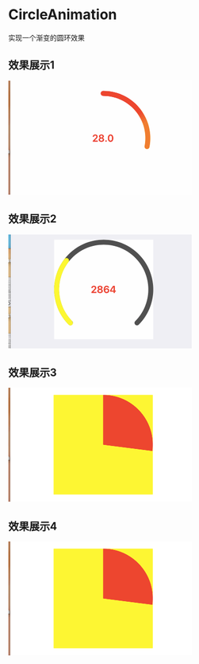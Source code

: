 # CircleAnimation
实现一个渐变的圆环效果

## 效果展示1
![image](https://github.com/zhuzhuxingtianxia/CircleAnimation/blob/master/%E5%BD%95%E5%B1%8F4.gif)

## 效果展示2
![image](https://github.com/zhuzhuxingtianxia/CircleAnimation/blob/master/%E5%BD%95%E5%B1%8F6.gif)

## 效果展示3
![img](https://github.com/zhuzhuxingtianxia/CircleAnimation/blob/master/%E5%BD%95%E5%B1%8F3.gif)

## 效果展示4
![img](https://github.com/zhuzhuxingtianxia/CircleAnimation/blob/master/%E5%BD%95%E5%B1%8F3.gif)
